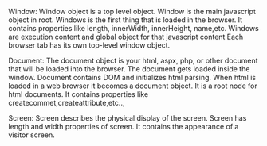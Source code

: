 Window:
Window object is a top level object.
Window is the main javascript object in root.
Windows is the first thing that is loaded in the browser.
It contains properties like length, innerWidth, innerHeight, name,etc.
Windows  are execution content and global object for that javascript content
Each browser tab has its own top-level window object.


Document:
The document object is your html, aspx, php, or other document that will be loaded into the browser.
The document gets loaded inside the window.
Document contains DOM and initializes html parsing.
When html is loaded in a web browser it becomes a document object.
It is a root node for html documents.
It contains properties like createcommet,createattribute,etc..,

Screen:
Screen describes the physical display of the screen.
Screen has length and width properties of screen.
It contains the appearance of a visitor screen.
